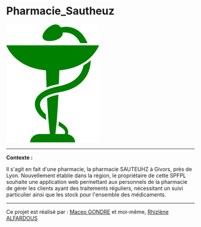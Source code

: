 
# Pharmacie_Sautheuz

<img src="public/images/logo_pharmacie.png" />

------------------------------------------------------------------------------------------------------------

__Contexte :__

Il s'agit en fait d'une pharmacie, la pharmacie SAUTEUHZ à Givors, près de Lyon. Nouvellement établie
dans la région, le propriétaire de cette SPFPL souhaite une application web permettant aux personnels de la pharmacie de gérer les clients ayant des traitements réguliers, nécessitant un suivi particulier ainsi que les stock pour l'ensemble des médicaments.

------------------------------------------------------------------------------------------------------------

Ce projet est réalisé par : [Maceo GONDRE](https://github.com/Maceoggit) et moi-même, [Rhizlène ALFARDOUS](https://github.com/Rhizlene)


